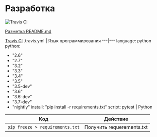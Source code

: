 # Разработка
![Travis CI](https://travis-ci.org/kosyachniy/dev.svg?branch=master)

[Разметка README.md](http://coddism.com/zametki/razmetka_readmemd_v_github)

[Travis CI](https://travis-ci.org/kosyachniy/dev/)
.travis.yml | Язык программирования
---|---
language: python
python:
  - "2.6"
  - "2.7"
  - "3.2"
  - "3.3"
  - "3.4"
  - "3.5"
  - "3.5-dev"
  - "3.6"
  - "3.6-dev"
  - "3.7-dev"
  - "nightly"
install: "pip install -r requirements.txt"
script: pytest | Python


Код | Действие
---|---
``` pip freeze > requirements.txt ``` | Получить requerements.txt
